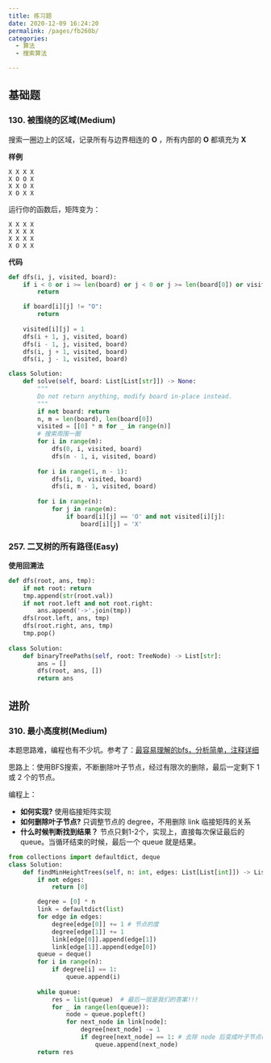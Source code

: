 ```yaml
---
title: 练习题
date: 2020-12-09 16:24:20
permalink: /pages/fb260b/
categories: 
  - 算法
  - 搜索算法

---
```


## 基础题

### 130. 被围绕的区域(Medium) 

搜索一圈边上的区域，记录所有与边界相连的 **O** ，所有内部的 **O** 都填充为 **X**

**样例**

```
X X X X
X O O X
X X O X
X O X X
```

运行你的函数后，矩阵变为：

```
X X X X
X X X X
X X X X
X O X X
```

**代码**

```python
def dfs(i, j, visited, board):
    if i < 0 or i >= len(board) or j < 0 or j >= len(board[0]) or visited[i][j]:
        return 

    if board[i][j] != "O":
        return 
    
    visited[i][j] = 1
    dfs(i + 1, j, visited, board)
    dfs(i - 1, j, visited, board)
    dfs(i, j + 1, visited, board)
    dfs(i, j - 1, visited, board)

class Solution:
    def solve(self, board: List[List[str]]) -> None:
        """
        Do not return anything, modify board in-place instead.
        """
        if not board: return 
        n, m = len(board), len(board[0])
        visited = [[0] * m for _ in range(n)]
        # 搜索周围一圈
        for i in range(m):
            dfs(0, i, visited, board)
            dfs(n - 1, i, visited, board)
        
        for i in range(1, n - 1):
            dfs(i, 0, visited, board)
            dfs(i, m - 1, visited, board)
        
        for i in range(n):
            for j in range(m):
                if board[i][j] == 'O' and not visited[i][j]:
                    board[i][j] = 'X'
```

### 257. 二叉树的所有路径(Easy)

**使用回溯法**

```python
def dfs(root, ans, tmp):
    if not root: return 
    tmp.append(str(root.val))
    if not root.left and not root.right:
        ans.append('->'.join(tmp))
    dfs(root.left, ans, tmp)
    dfs(root.right, ans, tmp)
    tmp.pop()
        
class Solution:
    def binaryTreePaths(self, root: TreeNode) -> List[str]:
        ans = []
        dfs(root, ans, [])
        return ans 
```

## 进阶

### 310. 最小高度树(Medium)

本题思路难，编程也有不少坑。参考了：[最容易理解的bfs，分析简单，注释详细](https://leetcode-cn.com/problems/minimum-height-trees/solution/zui-rong-yi-li-jie-de-bfsfen-xi-jian-dan-zhu-shi-x/)

思路上：使用BFS搜索，不断删除叶子节点，经过有限次的删除，最后一定剩下 1 或 2 个的节点。

编程上：

- **如何实现?**  使用临接矩阵实现
- **如何删除叶子节点?**  只调整节点的 degree，不用删除 link 临接矩阵的关系
- **什么时候判断找到结果？** 节点只剩1-2个，实现上，直接每次保证最后的queue。当循环结束的时候，最后一个 queue 就是结果。

```python
from collections import defaultdict, deque 
class Solution:
    def findMinHeightTrees(self, n: int, edges: List[List[int]]) -> List[int]:
        if not edges: 
            return [0]

        degree = [0] * n
        link = defaultdict(list)
        for edge in edges:
            degree[edge[0]] += 1 # 节点的度
            degree[edge[1]] += 1
            link[edge[0]].append(edge[1])
            link[edge[1]].append(edge[0])
        queue = deque()  
        for i in range(n):
            if degree[i] == 1:
                queue.append(i)
            
        while queue:
            res = list(queue)  # 最后一层是我们的答案!!!
            for _ in range(len(queue)):
                node = queue.popleft()
                for next_node in link[node]:
                    degree[next_node] -= 1 
                    if degree[next_node] == 1: # 去除 node 后变成叶子节点(度为1)
                        queue.append(next_node)
        return res
```

